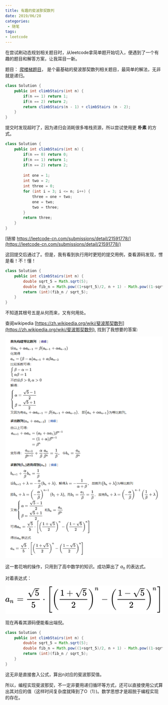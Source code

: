 ```yaml
---
title: 有趣的斐波那契数列
date: 2019/06/28
categories: 
 - 随笔
tags: 
- leetcode
---
```


在尝试刷动态规划相关题目时，从leetcode拿简单题开始切入，便遇到了一个有趣的题目和解答方案，让我耳目一新。

题目： [爬楼梯题目](https://leetcode-cn.com/problems/climbing-stairs/)， 是个最基础的斐波那契数列相关题目，最简单的解法，无非就是递归。

``` java
class Solution {
    public int climbStairs(int n) {
        if(n == 1) return 1;
        if(n == 2) return 2;
        return climbStairs(n - 1) + climbStairs (n - 2);
    }
}
```

提交时发现超时了，因为递归会消耗很多堆栈资源，所以尝试使用更 **朴素** 的方式。

```java
class Solution {
    public int climbStairs(int n) {
		if(n == 0) return 0;
		if(n == 1) return 1;
		if(n == 2) return 2;

		int one = 1;
		int two = 2;
		int three = 0;
		for (int i = 3; i <= n; i++) {
			three = one + two;
			one = two;
			two = three;
		}
		return three;
	}
}
```

[链接 https://leetcode-cn.com/submissions/detail/21591778/](https://leetcode-cn.com/submissions/detail/21591778/)

这回提交后通过了。但是，我有看到执行用时更短的提交用例，查看源码发现，愣是看！不！懂！

```java
class Solution {
    public int climbStairs(int n) {
        double sqrt_5 = Math.sqrt(5);
        double fib_n = Math.pow((1+sqrt_5)/2, n + 1) - Math.pow((1-sqrt_5)/2, n + 1);
        return (int)(fib_n / sqrt_5);
    }
}
```

不知道其根号五是从何而来，又有何用处。

查阅wikipedia  [https://zh.wikipedia.org/wiki/斐波那契数列](https://zh.wikipedia.org/wiki/斐波那契数列), 找到了我想要的答案:

![篇幅较长，所以使用截图展示](/blogimg/1561951531908.png)

这一套花哨的操作，只用到了高中数学的知识。成功算出了 $a_n$ 的表达式。

对着表达式：

![表达式](/blogimg/fib.svg)

现在再看其源码便能看出端倪。
```java
class Solution {
    public int climbStairs(int n) {
        double sqrt_5 = Math.sqrt(5);
        double fib_n = Math.pow((1+sqrt_5)/2, n + 1) - Math.pow((1-sqrt_5)/2, n + 1);
        return (int)(fib_n / sqrt_5);
    }
}
```

这无非是直接套入公式，算出n对应的斐波那契值。

所以，编程实现斐波那契，不一定非要用递归循环等方式，还可以直接使用公式算出其对应的值（这样时间复杂度就降到了O（1）)。数学思想才是超脱于编程实现的存在。